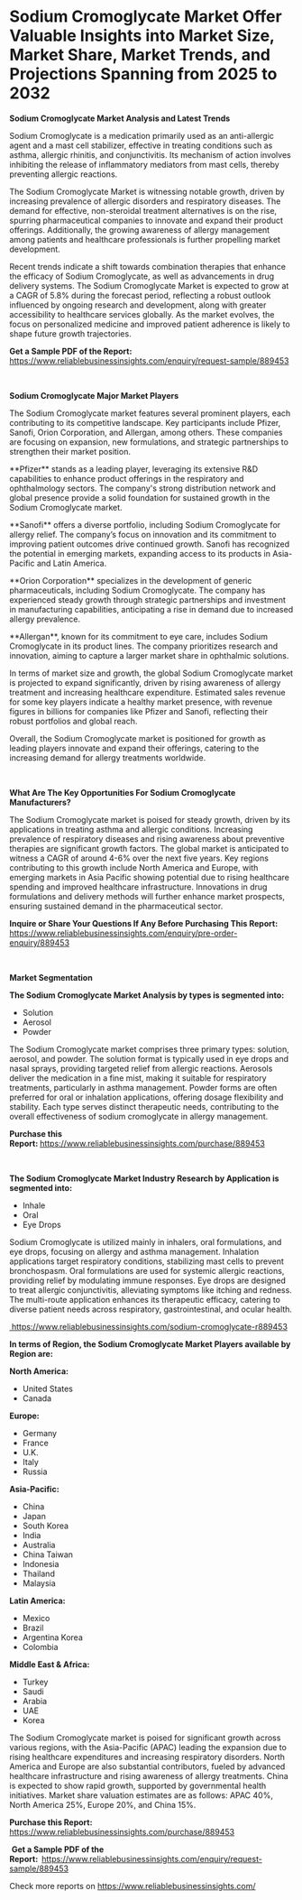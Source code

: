 <p><h1>Sodium Cromoglycate Market Offer Valuable Insights into Market Size, Market Share, Market Trends, and Projections Spanning from 2025 to 2032</h1></p><p><strong>Sodium Cromoglycate Market Analysis and Latest Trends</strong></p>
<p><p>Sodium Cromoglycate is a medication primarily used as an anti-allergic agent and a mast cell stabilizer, effective in treating conditions such as asthma, allergic rhinitis, and conjunctivitis. Its mechanism of action involves inhibiting the release of inflammatory mediators from mast cells, thereby preventing allergic reactions. </p><p>The Sodium Cromoglycate Market is witnessing notable growth, driven by increasing prevalence of allergic disorders and respiratory diseases. The demand for effective, non-steroidal treatment alternatives is on the rise, spurring pharmaceutical companies to innovate and expand their product offerings. Additionally, the growing awareness of allergy management among patients and healthcare professionals is further propelling market development.</p><p>Recent trends indicate a shift towards combination therapies that enhance the efficacy of Sodium Cromoglycate, as well as advancements in drug delivery systems. The Sodium Cromoglycate Market is expected to grow at a CAGR of 5.8% during the forecast period, reflecting a robust outlook influenced by ongoing research and development, along with greater accessibility to healthcare services globally. As the market evolves, the focus on personalized medicine and improved patient adherence is likely to shape future growth trajectories.</p></p>
<p><strong>Get a Sample PDF of the Report:&nbsp;</strong> <a href="https://www.reliablebusinessinsights.com/enquiry/request-sample/889453?utm_campaign=2268&utm_medium=2&utm_source=Github&utm_content=ia&utm_term=08032025&utm_id=sodium-cromoglycate">https://www.reliablebusinessinsights.com/enquiry/request-sample/889453</a></p>
<p>&nbsp;</p>
<p><strong>Sodium Cromoglycate Major Market Players</strong></p>
<p><p>The Sodium Cromoglycate market features several prominent players, each contributing to its competitive landscape. Key participants include Pfizer, Sanofi, Orion Corporation, and Allergan, among others. These companies are focusing on expansion, new formulations, and strategic partnerships to strengthen their market position.</p><p>**Pfizer** stands as a leading player, leveraging its extensive R&D capabilities to enhance product offerings in the respiratory and ophthalmology sectors. The company's strong distribution network and global presence provide a solid foundation for sustained growth in the Sodium Cromoglycate market.</p><p>**Sanofi** offers a diverse portfolio, including Sodium Cromoglycate for allergy relief. The company’s focus on innovation and its commitment to improving patient outcomes drive continued growth. Sanofi has recognized the potential in emerging markets, expanding access to its products in Asia-Pacific and Latin America.</p><p>**Orion Corporation** specializes in the development of generic pharmaceuticals, including Sodium Cromoglycate. The company has experienced steady growth through strategic partnerships and investment in manufacturing capabilities, anticipating a rise in demand due to increased allergy prevalence.</p><p>**Allergan**, known for its commitment to eye care, includes Sodium Cromoglycate in its product lines. The company prioritizes research and innovation, aiming to capture a larger market share in ophthalmic solutions.</p><p>In terms of market size and growth, the global Sodium Cromoglycate market is projected to expand significantly, driven by rising awareness of allergy treatment and increasing healthcare expenditure. Estimated sales revenue for some key players indicate a healthy market presence, with revenue figures in billions for companies like Pfizer and Sanofi, reflecting their robust portfolios and global reach.</p><p>Overall, the Sodium Cromoglycate market is positioned for growth as leading players innovate and expand their offerings, catering to the increasing demand for allergy treatments worldwide.</p></p>
<p>&nbsp;</p>
<p><strong>What Are The Key Opportunities For Sodium Cromoglycate Manufacturers?</strong></p>
<p><p>The Sodium Cromoglycate market is poised for steady growth, driven by its applications in treating asthma and allergic conditions. Increasing prevalence of respiratory diseases and rising awareness about preventive therapies are significant growth factors. The global market is anticipated to witness a CAGR of around 4-6% over the next five years. Key regions contributing to this growth include North America and Europe, with emerging markets in Asia Pacific showing potential due to rising healthcare spending and improved healthcare infrastructure. Innovations in drug formulations and delivery methods will further enhance market prospects, ensuring sustained demand in the pharmaceutical sector.</p></p>
<p><strong>Inquire or Share Your Questions If Any Before Purchasing This Report:</strong> <a href="https://www.reliablebusinessinsights.com/enquiry/pre-order-enquiry/889453?utm_campaign=2268&utm_medium=2&utm_source=Github&utm_content=ia&utm_term=08032025&utm_id=sodium-cromoglycate">https://www.reliablebusinessinsights.com/enquiry/pre-order-enquiry/889453</a></p>
<p>&nbsp;</p>
<p><strong>Market Segmentation</strong></p>
<p><strong>The Sodium Cromoglycate Market Analysis by types is segmented into:</strong></p>
<p><ul><li>Solution</li><li>Aerosol</li><li>Powder</li></ul></p>
<p><p>The Sodium Cromoglycate market comprises three primary types: solution, aerosol, and powder. The solution format is typically used in eye drops and nasal sprays, providing targeted relief from allergic reactions. Aerosols deliver the medication in a fine mist, making it suitable for respiratory treatments, particularly in asthma management. Powder forms are often preferred for oral or inhalation applications, offering dosage flexibility and stability. Each type serves distinct therapeutic needs, contributing to the overall effectiveness of sodium cromoglycate in allergy management.</p></p>
<p><strong>Purchase this Report:&nbsp;</strong><a href="https://www.reliablebusinessinsights.com/purchase/889453?utm_campaign=2268&utm_medium=2&utm_source=Github&utm_content=ia&utm_term=08032025&utm_id=sodium-cromoglycate">https://www.reliablebusinessinsights.com/purchase/889453</a></p>
<p>&nbsp;</p>
<p><strong>The Sodium Cromoglycate Market Industry Research by Application is segmented into:</strong></p>
<p><ul><li>Inhale</li><li>Oral</li><li>Eye Drops</li></ul></p>
<p><p>Sodium Cromoglycate is utilized mainly in inhalers, oral formulations, and eye drops, focusing on allergy and asthma management. Inhalation applications target respiratory conditions, stabilizing mast cells to prevent bronchospasm. Oral formulations are used for systemic allergic reactions, providing relief by modulating immune responses. Eye drops are designed to treat allergic conjunctivitis, alleviating symptoms like itching and redness. The multi-route application enhances its therapeutic efficacy, catering to diverse patient needs across respiratory, gastrointestinal, and ocular health.</p></p>
<p><a href="https://www.reliablebusinessinsights.com/sodium-cromoglycate-r889453?utm_campaign=2268&utm_medium=2&utm_source=Github&utm_content=ia&utm_term=08032025&utm_id=sodium-cromoglycate">&nbsp;https://www.reliablebusinessinsights.com/sodium-cromoglycate-r889453</a></p>
<p><strong>In terms of Region, the Sodium Cromoglycate Market Players available by Region are:</strong></p>
<p>
    <p> <strong> North America: </strong>
        <ul>
            <li>United States</li>
            <li>Canada</li>
        </ul>
        </p> 
    <p> <strong> Europe: </strong>
        <ul>
            <li>Germany</li>
            <li>France</li>
            <li>U.K.</li>
            <li>Italy</li>
            <li>Russia</li>
        </ul>
        </p> 
    <p> <strong> Asia-Pacific: </strong>
        <ul>
            <li>China</li>
            <li>Japan</li>
            <li>South Korea</li>
            <li>India</li>
            <li>Australia</li>
            <li>China Taiwan</li>
            <li>Indonesia</li>
            <li>Thailand</li>
            <li>Malaysia</li>
        </ul>
        </p> 
    <p> <strong> Latin America: </strong>
        <ul>
            <li>Mexico</li>
            <li>Brazil</li>
            <li>Argentina Korea</li>
            <li>Colombia</li>
        </ul>
        </p> 
    <p> <strong> Middle East & Africa: </strong>
        <ul>
            <li>Turkey</li>
            <li>Saudi</li>
            <li>Arabia</li>
            <li>UAE</li>
            <li>Korea</li>
        </ul>
    </p>
    </p>
<p><p>The Sodium Cromoglycate market is poised for significant growth across various regions, with the Asia-Pacific (APAC) leading the expansion due to rising healthcare expenditures and increasing respiratory disorders. North America and Europe are also substantial contributors, fueled by advanced healthcare infrastructure and rising awareness of allergy treatments. China is expected to show rapid growth, supported by governmental health initiatives. Market share valuation estimates are as follows: APAC 40%, North America 25%, Europe 20%, and China 15%.</p></p>
<p><strong>Purchase this Report: </strong><a href="https://www.reliablebusinessinsights.com/purchase/889453?utm_campaign=2268&utm_medium=2&utm_source=Github&utm_content=ia&utm_term=08032025&utm_id=sodium-cromoglycate">https://www.reliablebusinessinsights.com/purchase/889453</a></p>
<p>&nbsp;<strong>Get a Sample PDF of the Report:&nbsp;&nbsp;</strong><a href="https://www.reliablebusinessinsights.com/enquiry/request-sample/889453?utm_campaign=2268&utm_medium=2&utm_source=Github&utm_content=ia&utm_term=08032025&utm_id=sodium-cromoglycate">https://www.reliablebusinessinsights.com/enquiry/request-sample/889453</a></p>
<p><strong></strong></p>
<p>Check more reports on <a href="https://www.reliablebusinessinsights.com/?utm_campaign=2268&utm_medium=2&utm_source=Github&utm_content=ia&utm_term=08032025&utm_id=sodium-cromoglycate">https://www.reliablebusinessinsights.com/</a></p>